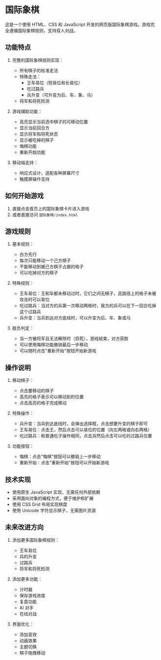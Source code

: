 # 国际象棋

这是一个使用 HTML、CSS 和 JavaScript 开发的网页版国际象棋游戏。游戏完全遵循国际象棋规则，支持双人对战。

## 功能特点

1. 完整的国际象棋规则实现：

   - 所有棋子的标准走法
   - 特殊走法：
     - 王车易位（短易位和长易位）
     - 吃过路兵
     - 兵升变（可升变为后、车、象、马）
   - 将军和将死检测

2. 游戏辅助功能：

   - 高亮显示当前选中棋子的可移动位置
   - 显示当前回合方
   - 显示将军和将死状态
   - 显示被吃掉的棋子
   - 悔棋功能
   - 重新开始功能

3. 移动端支持：
   - 响应式设计，适配各种屏幕尺寸
   - 触摸屏操作支持

## 如何开始游戏

1. 直接点击首页上的国际象棋卡片进入游戏
2. 或者直接访问 `国际象棋/index.html`

## 游戏规则

1. 基本规则：

   - 白方先行
   - 每次只能移动一个己方棋子
   - 不能移动到被己方棋子占据的格子
   - 可以吃掉对方的棋子

2. 特殊规则：

   - 王车易位：王和车都未移动过时，它们之间无棋子，且路径上的格子未被攻击时可以易位
   - 吃过路兵：当对方的兵第一次移动两格时，我方的兵可以在下一回合吃掉这个过路兵
   - 兵升变：当兵到达对方底线时，可以升变为后、车、象或马

3. 胜负判定：
   - 当一方被将军且无法解除时（将死），游戏结束，对方获胜
   - 可以使用悔棋功能撤销最后一步移动
   - 可以随时点击"重新开始"按钮开始新游戏

## 操作说明

1. 移动棋子：

   - 点击要移动的棋子
   - 高亮的格子表示可以移动到的位置
   - 点击高亮的格子完成移动

2. 特殊操作：

   - 兵升变：当兵到达底线时，会弹出选择框，点击想要升变的棋子即可
   - 王车易位：点击王，然后点击可以易位的位置（向左两格或向右两格）
   - 吃过路兵：和普通吃子操作相同，点击兵然后点击可以吃的过路兵位置

3. 功能按钮：
   - 悔棋：点击"悔棋"按钮可以撤销上一步移动
   - 重新开始：点击"重新开始"按钮可以开始新游戏

## 技术实现

- 使用原生 JavaScript 实现，无需任何外部依赖
- 采用面向对象的编程方式，便于维护和扩展
- 使用 CSS Grid 布局实现棋盘
- 使用 Unicode 字符显示棋子，无需图片资源

## 未来改进方向

1. 添加更多国际象棋规则：

   - 王车易位
   - 兵的升变
   - 过路兵
   - 将军和将死检测

2. 添加更多功能：

   - 计时器
   - 保存游戏进度
   - 复盘功能
   - AI 对手
   - 在线对战

3. 界面优化：
   - 添加音效
   - 动画效果
   - 主题切换
   - 棋子拖拽移动
